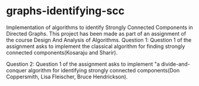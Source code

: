 # graphs-identifying-scc
Implementation of algorithms to identify Strongly Connected Components in Directed Graphs.
This project has been made as part of an assignment of the course Design And Analysis of Algorithms.
Question 1:
Question 1 of the assignment asks to implement the classical algorithm for finding strongly connected components(Kosaraju and Sharir).

Question 2:
Question 1 of the assignment asks to implement "a divide-and-conquer algorithm for identifying strongly connected components(Don Coppersmith, Lisa Fleischer, Bruce Hendrickson).
